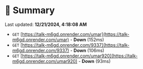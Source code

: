 # 📖 Summary
Last updated: **12/21/2024, 4:18:08 AM**

- `GET` [https://talk-m6gd.onrender.com/umar](https://talk-m6gd.onrender.com/umar) - **Down** (152ms)
- `GET` [https://talk-m6gd.onrender.com/9337](https://talk-m6gd.onrender.com/9337) - **Down** (106ms)
- `GET` [https://talk-m6gd.onrender.com/umar920](https://talk-m6gd.onrender.com/umar920) - **Down** (93ms)
